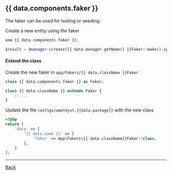 ## {{ data.components.faker }}

The faker can be used for testing or seeding.

Create a new entity using the faker

```php
use {{ data.components.faker }};

$result = $manager->create({{ data.manager.getName() }}Faker::make()->parameters());
```

#### Extend the class

Create the new faker in `app/Fakers/{{ data.className }}Faker`
```php
class {{ data.components.faker }} as Faker;

class {{ data.className }} extends Faker {
	// ...
}
```
Update the file `configs/amethyst.{{data.package}}` with the new class
```php
<?php
return [
    'data' => [
        '{{ data.name }}' => [
            'faker' => App\Fakers\{{ data.className}}Faker::class,
        ],
    ]
];
```


---
[Back](index.md)